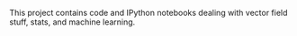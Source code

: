 This project contains code and IPython notebooks dealing with vector field stuff, stats, and machine learning.


